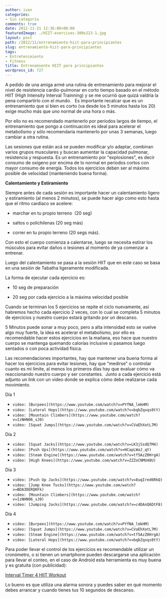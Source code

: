 ```yaml
---
author: ivan
categories:
- Sin categoría
comments: true
date: 2012-11-21 12:36:00+00:00
featuredImage: ./HIIT-exercises-300x223-1.jpg
layout: post
path: /2012/11/entrenamiento-hiit-para-principiantes
slug: entrenamiento-hiit-para-principiantes
tags:
- Entretenimiento
- Fitness
title: Entrenamiento HIIT para principiantes
wordpress_id: 727
---
```


A pedido de una amiga armé una rutina de entrenamiento para mejorar el nivel de resistencia cardio-pulmonar en corto tiempo basado en el método HIIT (High Intensity Interval Trainning) y se me ocurrió que quizá valdría la pena compartirlo con el mundo.   Es importante recalcar que es un entrenamiento que si bien es corto (va desde los 5 minutos hasta los 20) exige mucho más que uno normal de una hora o más.

Por ello no es recomendado mantenerlo por períodos largos de tiempo, el entrenamiento que pongo a continuación es ideal para acelerar el metabolismo y sólo recomendaría mantenerlo por unas 3 semanas, luego cambiar a otra rutina.

Las sesiones que están acá se pueden modificar y/o adaptar, combinan varios grupos musculares y buscan aumentar la capacidad pulmonar, resistencia y respuesta. Es un entrenamiento por "explosiones", es decir consumo de oxígeno por encima de lo normal en períodos cortos con mayor consumo de energía. Todos los ejercicios deben ser al máximo posible de velocidad (manteniendo buena forma).

**Calentamiento y Estiramiento**

Siempre antes de cada sesión es importante hacer un calentamiento ligero y estiramiento (al menos 2 minutos), se puede hacer algo como esto hasta que el ritmo cardíaco se acelere:

- marchar en tu propio terreno  (20 seg)

- saltos o polichilenas (20 seg más)

- correr en tu propio terreno (20 segs más).

Con esto el cuerpo comienza a calentarse, luego se necesita estirar los músculos para evitar daños o lesiones al momento de ya comenzar a entrenar.

Luego del calentamiento se pasa a la sesión HIIT que en este caso se basa en una sesión de Tabatha ligeramente modificada.

La forma de ejecutar cada ejercicio es:

- 10 seg de preparación

- 20 seg por cada ejercicio a la máxima velocidad posible

Cuando se terminan los 5 ejercicios se repite el ciclo nuevamente, así habremos hecho cada ejercicio 2 veces, con lo cual se completa 5 minutos de ejercicios y nuestro cuerpo estará gritando por un descanso.

5 Minutos puede sonar a muy poco, pero a alta intensidad esto se vuelve algo muy fuerte, la idea es acelerar el metabolismo, por ello es recomendable hacer estos ejercicios en la mañana, eso hace que nuestro cuerpo se mantenga quemando calorías inclusive si pasamos luego sentados o con poca actividad física.

Las recomendaciones importantes, hay que mantener una buena forma al hacer los ejercicios para evitar lesiones, hay que "medirse" o controlar cuanto es mi límite, al menos los primeros días hay que evaluar cómo va reaccionando nuestro cuerpo y ser constantes.  Junto a cada ejercicio está adjunto un link con un video donde se explica cómo debe realizarse cada movimiento.

Día 1

- `video: [Burpees](https://www.youtube.com/watch?v=PYfNA_lmkHM)`
- `video: [Lateral Hops](https://www.youtube.com/watch?v=bqbZqxqs8tY)`
- `video: [Mountain Climbers](https://www.youtube.com/watch?v=IzNHN06_sJ0)`
- `video: [Squat Jumps](https://www.youtube.com/watch?v=CVaEhXotL7M)`

Día 2
- `video: [Squat Jacks](https://www.youtube.com/watch?v=LK3jSsdQ7M4)`
- `video: [Push Ups](https://www.youtube.com/watch?v=HCapLWaJ_qY)`
- `video: [Steam Engine](https://www.youtube.com/watch?v=tf5AzZ0HrgA)`
- `video: [High Knees](https://www.youtube.com/watch?v=ZZZoCNMU48U)`

Día 3
- `video: [Push Up Jacks](https://www.youtube.com/watch?v=8uqIred6RkQ)`
- `video: [Jump Knee Tucks](https://www.youtube.com/watch?v=BDA3DERQKFk)`
- `video: [Mountain Climbers](https://www.youtube.com/watch?v=IzNHN06_sJ0)`
- `video: [Jumping Jacks](https://www.youtube.com/watch?v=c4DAnQ6DtF8)`

Día 4
- `video: [Burpees](https://www.youtube.com/watch?v=PYfNA_lmkHM)`
- `video: [Squat Jumps](https://www.youtube.com/watch?v=CVaEhXotL7M)`
- `video: [Steam Engine](https://www.youtube.com/watch?v=tf5AzZ0HrgA)`
- `video: [Lateral Hops](https://www.youtube.com/watch?v=bqbZqxqs8tY)`

Para poder llevar el control de los ejercicios es recomendable utilizar un cronómetro, o si tienen un smartphone pueden descargarse una aplicación para llevar el conteo, en el caso de Android esta herramienta es muy buena y es gratuita (con publicidad):

[Interval Timer 4 HIIT Workout](https://play.google.com/store/apps/details?id=sk.halmi.itimerad)

Lo bueno es que utiliza una alarma sonora y puedes saber en qué momento debes arrancar y cuando tienes tus 10 segundos de descanso.
